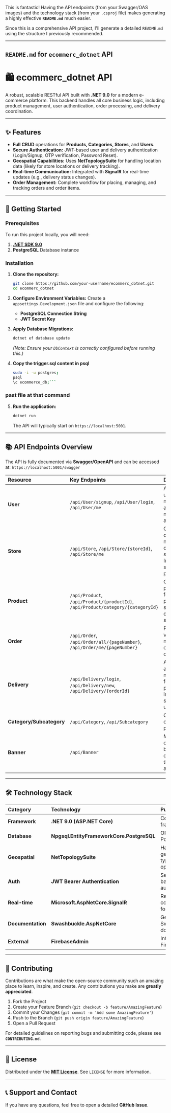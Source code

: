 This is fantastic\! Having the API endpoints (from your Swagger/OAS images) and the technology stack (from your `.csproj` file) makes generating a highly effective **`README.md`** much easier.

Since this is a comprehensive API project, I'll generate a detailed `README.md` using the structure I previously recommended.

-----

## `README.md` for `ecommerc_dotnet` API

# 🛍️ ecommerc\_dotnet API

[](https://dotnet.microsoft.com/en-us/download/dotnet/9.0)
[](https://www.google.com/search?q=/swagger/v1/swagger.json)
[](https://www.postgresql.org/)

A robust, scalable RESTful API built with **.NET 9.0** for a modern e-commerce platform. This backend handles all core business logic, including product management, user authentication, order processing, and delivery coordination.

-----

## ✨ Features

  * **Full CRUD** operations for **Products, Categories, Stores**, and **Users**.
  * **Secure Authentication:** JWT-based user and delivery authentication (Login/Signup, OTP verification, Password Reset).
  * **Geospatial Capabilities:** Uses **NetTopologySuite** for handling location data (likely for store locations or delivery tracking).
  * **Real-time Communication:** Integrated with **SignalR** for real-time updates (e.g., delivery status changes).
  * **Order Management:** Complete workflow for placing, managing, and tracking orders and order items.

-----

## 🚀 Getting Started

### Prerequisites

To run this project locally, you will need:

1.  **[.NET SDK 9.0](https://dotnet.microsoft.com/en-us/download/dotnet/9.0)**
2.  **PostgreSQL** Database instance

### Installation

1.  **Clone the repository:**

    ```bash
    git clone https://github.com/your-username/ecommerc_dotnet.git
    cd ecommerc_dotnet
    ```

2.  **Configure Environment Variables:**
    Create a `appsettings.Development.json` file and configure the following:

      * **PostgreSQL Connection String**
      * **JWT Secret Key**

3.  **Apply Database Migrations:**

    ```bash
    dotnet ef database update
    ```
    *(Note: Ensure your `DbContext` is correctly configured before running this.)*

4. **Copy the trigger.sql content  in psql**
   ```bash
   sudo -i -u postgres;
   psql 
   \c ecommerce_db;```
  ### past file at that command 


5.  **Run the application:**

    ```bash
    dotnet run
    ```

    The API will typically start on `https://localhost:5001`.

-----

## 📚 API Endpoints Overview

The API is fully documented via **Swagger/OpenAPI** and can be accessed at: `https://localhost:5001/swagger`

| Resource | Key Endpoints | Description |
| :--- | :--- | :--- |
| **User** | `/api/User/signup`, `/api/User/login`, `/api/User/me` | Authentication, user profile management, address management, and OTP flow. |
| **Store** | `/api/Store`, `/api/Store/{storeId}`, `/api/Store/me` | CRUD operations for managing e-commerce stores. Includes status patching. |
| **Product** | `/api/Product`, `/api/Product/{productId}`, `/api/Product/category/{categoryId}` | Core CRUD for products, fetching products by store, category, or subcategory. |
| **Order** | `/api/Order`, `/api/Order/all/{pageNumber}`, `/api/Order/me/{pageNumber}` | Placing, viewing, and managing customer orders. |
| **Delivery** | `/api/Delivery/login`, `/api/Delivery/new`, `/api/Delivery/{orderId}` | Authentication and management for delivery personnel, including status updates. |
| **Category/Subcategory** | `/api/Category`, `/api/Subcategory` | CRUD for organizing products. |
| **Banner** | `/api/Banner` | Management of promotional banners displayed in the application. |

-----

## 🛠️ Technology Stack

| Category | Technology | Purpose |
| :--- | :--- | :--- |
| **Framework** | **.NET 9.0 (ASP.NET Core)** | Core application framework. |
| **Database** | **Npgsql.EntityFrameworkCore.PostgreSQL** | ORM for PostgreSQL. |
| **Geospatial** | **NetTopologySuite** | Handling geographical data types and operations. |
| **Auth** | **JWT Bearer Authentication** | Secure token-based authentication. |
| **Real-time** | **Microsoft.AspNetCore.SignalR** | Real-time communication for updates. |
| **Documentation** | **Swashbuckle.AspNetCore** | Generates the Swagger/OpenAPI documentation. |
| **External** | **FirebaseAdmin** | Integration with Firebase services. |

-----

## 🤝 Contributing

Contributions are what make the open-source community such an amazing place to learn, inspire, and create. Any contributions you make are **greatly appreciated**.

1.  Fork the Project
2.  Create your Feature Branch (`git checkout -b feature/AmazingFeature`)
3.  Commit your Changes (`git commit -m 'Add some AmazingFeature'`)
4.  Push to the Branch (`git push origin feature/AmazingFeature`)
5.  Open a Pull Request

For detailed guidelines on reporting bugs and submitting code, please see **`CONTRIBUTING.md`**.

-----

## 📄 License

Distributed under the **[MIT License](https://www.google.com/search?q=LICENSE)**. See `LICENSE` for more information.

-----

## 📞 Support and Contact

If you have any questions, feel free to open a detailed **GitHub Issue**.
